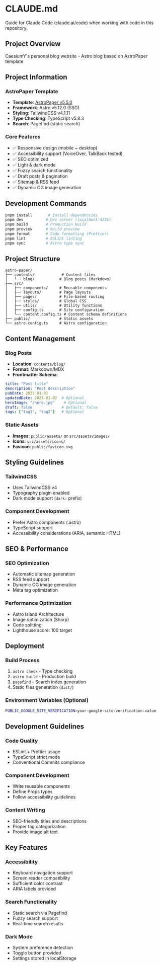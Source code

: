 # CLAUDE.md

Guide for Claude Code (claude.ai/code) when working with code in this repository.

## Project Overview

CaesiumY's personal blog website - Astro blog based on AstroPaper template

## Project Information

### AstroPaper Template
- **Template**: [AstroPaper v5.5.0](https://github.com/satnaing/astro-paper)
- **Framework**: Astro v5.12.0 (SSG)
- **Styling**: TailwindCSS v4.1.11
- **Type Checking**: TypeScript v5.8.3
- **Search**: Pagefind (static search)

### Core Features
- ✅ Responsive design (mobile ~ desktop)
- ✅ Accessibility support (VoiceOver, TalkBack tested)
- ✅ SEO optimized
- ✅ Light & dark mode
- ✅ Fuzzy search functionality
- ✅ Draft posts & pagination
- ✅ Sitemap & RSS feed
- ✅ Dynamic OG image generation

## Development Commands

```bash
pnpm install       # Install dependencies
pnpm dev          # Dev server (localhost:4321)
pnpm build        # Production build
pnpm preview      # Build preview
pnpm format       # Code formatting (Prettier)
pnpm lint         # ESLint linting
pnpm sync         # Astro type sync
```

## Project Structure

```
astro-paper/
├── contents/            # Content files
│   └── blog/           # Blog posts (Markdown)
├── src/
│   ├── components/     # Reusable components
│   ├── layouts/        # Page layouts
│   ├── pages/          # File-based routing
│   ├── styles/         # Global CSS
│   ├── utils/          # Utility functions
│   ├── config.ts       # Site configuration
│   └── content.config.ts # Content schema definitions
├── public/             # Static assets
└── astro.config.ts     # Astro configuration
```

## Content Management

### Blog Posts
- **Location**: `contents/blog/`
- **Format**: Markdown/MDX
- **Frontmatter Schema**:
```yaml
title: "Post title"
description: "Post description"
pubDate: 2025-01-01
updatedDate: 2025-01-02  # Optional
heroImage: "/hero.jpg"    # Optional
draft: false             # Default: false
tags: ["tag1", "tag2"]   # Optional
```

### Static Assets
- **Images**: `public/assets/` or `src/assets/images/`
- **Icons**: `src/assets/icons/`
- **Favicon**: `public/favicon.svg`

## Styling Guidelines

### TailwindCSS
- Uses TailwindCSS v4
- Typography plugin enabled
- Dark mode support (`dark:` prefix)

### Component Development
- Prefer Astro components (.astro)
- TypeScript support
- Accessibility considerations (ARIA, semantic HTML)

## SEO & Performance

### SEO Optimization
- Automatic sitemap generation
- RSS feed support
- Dynamic OG image generation
- Meta tag optimization

### Performance Optimization
- Astro Island Architecture
- Image optimization (Sharp)
- Code splitting
- Lighthouse score: 100 target

## Deployment

### Build Process
1. `astro check` - Type checking
2. `astro build` - Production build
3. `pagefind` - Search index generation
4. Static files generation (`dist/`)

### Environment Variables (Optional)
```bash
PUBLIC_GOOGLE_SITE_VERIFICATION=your-google-site-verification-value
```

## Development Guidelines

### Code Quality
- ESLint + Prettier usage
- TypeScript strict mode
- Conventional Commits compliance

### Component Development
- Write reusable components
- Define Props types
- Follow accessibility guidelines

### Content Writing
- SEO-friendly titles and descriptions
- Proper tag categorization
- Provide image alt text

## Key Features

### Accessibility
- Keyboard navigation support
- Screen reader compatibility
- Sufficient color contrast
- ARIA labels provided

### Search Functionality
- Static search via Pagefind
- Fuzzy search support
- Real-time search results

### Dark Mode
- System preference detection
- Toggle button provided
- Settings stored in localStorage